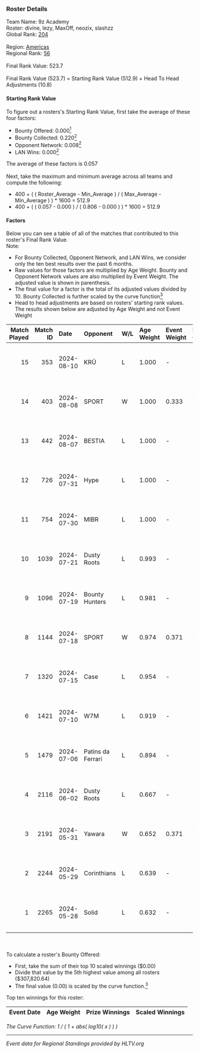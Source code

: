 ### Roster Details<br />
Team Name: 9z Academy<br />
Roster: divine, lezy, MaxOff, neozix, slashzz<br />
Global Rank: [204](../../standings_global_2024_08_21.md)<br />
<br />
Region: [Americas]( ../../standings_americas_2024_08_21.md)<br />
Regional Rank: [56]( ../../standings_americas_2024_08_21.md)<br />
<br />
Final Rank Value:  523.7<br />
<br />
Final Rank Value (523.7) = Starting Rank Value (512.9) + Head To Head Adjustments (10.8)<br />

#### Starting Rank Value<br />
To figure out a rosters's Starting Rank Value, first take the average of these four factors:<br />
- Bounty Offered: 0.000[<sup>1</sup>](#table2)
- Bounty Collected: 0.220[<sup>2</sup>](#table1)
- Opponent Network: 0.008[<sup>2</sup>](#table1)
- LAN Wins: 0.000[<sup>2</sup>](#table1)

The average of these factors is 0.057<br />
<br />
Next, take the maximum and minimum average across all teams and compute the following:<br />
- 400 + ( ( Roster_Average - Min_Average ) / ( Max_Average - Min_Average ) ) * 1600 = 512.9
- 400 + ( ( 0.057 - 0.000 ) / ( 0.806 - 0.000 ) ) * 1600 = 512.9


#### Factors<br />
Below you can see a table of all of the matches that contributed to this roster's Final Rank Value.<br />
Note:<br />

- For Bounty Collected, Opponent Network, and LAN Wins, we consider only the ten best results over the past 6 months.
- Raw values for those factors are multiplied by Age Weight. Bounty and Opponent Network values are also multiplied by Event Weight. The adjusted value is shown in parenthesis.
- The final value for a factor is the total of its adjusted values divided by 10. Bounty Collected is further scaled by the curve function[<sup>3</sup>](#curveFunction)
- Head to head adjustments are based on rosters' starting rank values. The results shown below are adjusted by Age Weight and not Event Weight
<span id="table1"></span><br />


| Match Played | Match ID | Date       | Opponent          | W/L | Age Weight | Event Weight | Bounty Collected | Opponent Network | LAN Wins  | H2H Adj. | Roster                                |
| -: | -: | :- | :- | :- | :- | :- | :- | :- | :- | -: | :- |
|           15 |      353 | 2024-08-10 | KRÜ               | L   | 1.000      | -            | -                | -                | -         |    -3.80 | divine, lezy, MaxOff, neozix, slashzz |
|           14 |      403 | 2024-08-08 | SPORT             | W   | 1.000      | 0.333        | 0.004 (0.001)    | 0.096 (0.032)    | 0 (0.000) |    20.58 | divine, lezy, MaxOff, neozix, slashzz |
|           13 |      442 | 2024-08-07 | BESTIA            | L   | 1.000      | -            | -                | -                | -         |    -2.09 | divine, lezy, MaxOff, neozix, slashzz |
|           12 |      726 | 2024-07-31 | Hype              | L   | 1.000      | -            | -                | -                | -         |    -3.61 | divine, lezy, MaxOff, neozix, slashzz |
|           11 |      754 | 2024-07-30 | MIBR              | L   | 1.000      | -            | -                | -                | -         |    -0.34 | divine, lezy, MaxOff, neozix, slashzz |
|           10 |     1039 | 2024-07-21 | Dusty Roots       | L   | 0.993      | -            | -                | -                | -         |    -6.27 | divine, lezy, MaxOff, neozix, slashzz |
|            9 |     1096 | 2024-07-19 | Bounty Hunters    | L   | 0.981      | -            | -                | -                | -         |    -2.77 | divine, lezy, MaxOff, neozix, slashzz |
|            8 |     1144 | 2024-07-18 | SPORT             | W   | 0.974      | 0.371        | 0.004 (0.001)    | 0.096 (0.035)    | 0 (0.000) |    22.52 | divine, lezy, MaxOff, neozix, slashzz |
|            7 |     1320 | 2024-07-15 | Case              | L   | 0.954      | -            | -                | -                | -         |    -2.34 | divine, lezy, MaxOff, neozix, slashzz |
|            6 |     1421 | 2024-07-10 | W7M               | L   | 0.919      | -            | -                | -                | -         |    -5.41 | divine, lezy, MaxOff, neozix, slashzz |
|            5 |     1479 | 2024-07-06 | Patins da Ferrari | L   | 0.894      | -            | -                | -                | -         |    -4.94 | divine, lezy, MaxOff, neozix, slashzz |
|            4 |     2116 | 2024-06-02 | Dusty Roots       | L   | 0.667      | -            | -                | -                | -         |    -3.25 | divine, lezy, MaxOff, neozix, slashzz |
|            3 |     2191 | 2024-05-31 | Yawara            | W   | 0.652      | 0.371        | 0.000 (0.000)    | 0.040 (0.010)    | 0 (0.000) |     9.84 | divine, lezy, MaxOff, neozix, slashzz |
|            2 |     2244 | 2024-05-29 | Corinthians       | L   | 0.639      | -            | -                | -                | -         |    -4.99 | divine, lezy, MaxOff, neozix, slashzz |
|            1 |     2265 | 2024-05-28 | Solid             | L   | 0.632      | -            | -                | -                | -         |    -2.32 | divine, lezy, MaxOff, neozix, slashzz |

<br />
<span id="table2"></span><br />
To calculate a roster's Bounty Offered:<br />

- First, take the sum of their top 10 scaled winnings ($0.00)
- Divide that value by the 5th highest value among all rosters ($307,820.64)
- The final value (0.00) is scaled by the curve function.[<sup>3</sup>](#curveFunction)

Top ten winnings for this roster:<br />

| Event Date | Age Weight | Prize Winnings | Scaled Winnings |
| :- | -: | :- | :- |


<span id="curveFunction"></span>_The Curve Function: 1 / ( 1 + abs( log10( x ) ) )_<br />

---
_Event data for Regional Standings provided by HLTV.org_<br />
